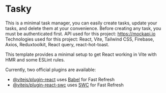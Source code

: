 # Tasky
This is a minimal task manager, you can easily create tasks, update your tasks, and delete them at your convenience. 
Before creating any task, you must be authenticated first.
API used for this project: https://mockapi.io
Technologies used for this project: React, Vite, Tailwind CSS, Firebase, Axios, Reduxtoolkit, React query, react-hot-toast.


This template provides a minimal setup to get React working in Vite with HMR and some ESLint rules.

Currently, two official plugins are available:

- [@vitejs/plugin-react](https://github.com/vitejs/vite-plugin-react/blob/main/packages/plugin-react/README.md) uses [Babel](https://babeljs.io/) for Fast Refresh
- [@vitejs/plugin-react-swc](https://github.com/vitejs/vite-plugin-react-swc) uses [SWC](https://swc.rs/) for Fast Refresh
